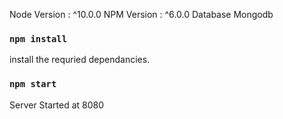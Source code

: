 Node Version : ^10.0.0
NPM Version : ^6.0.0
Database Mongodb

### `npm install`

install the requried dependancies.

### `npm start`

Server Started at 8080


